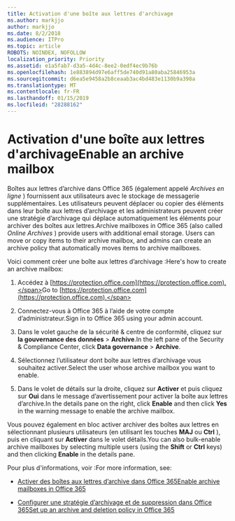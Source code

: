 ```yaml
---
title: Activation d'une boîte aux lettres d'archivage
ms.author: markjjo
author: markjjo
ms.date: 8/2/2018
ms.audience: ITPro
ms.topic: article
ROBOTS: NOINDEX, NOFOLLOW
localization_priority: Priority
ms.assetid: e1a5fab7-d3a5-4d4c-8ee2-0edf4ec9b76b
ms.openlocfilehash: 1e883894d97e6aff5de740d91a80aba25846953a
ms.sourcegitcommit: d6ea5e9458a2b8ceaab3ac4bd483e1130b9a398a
ms.translationtype: MT
ms.contentlocale: fr-FR
ms.lasthandoff: 01/15/2019
ms.locfileid: "28288162"
---
```

# <a name="enable-an-archive-mailbox"></a><span data-ttu-id="7ad94-102">Activation d'une boîte aux lettres d'archivage</span><span class="sxs-lookup"><span data-stu-id="7ad94-102">Enable an archive mailbox</span></span>

<span data-ttu-id="7ad94-p101">Boîtes aux lettres d’archive dans Office 365 (également appelé *Archives en ligne* ) fournissent aux utilisateurs avec le stockage de messagerie supplémentaires. Les utilisateurs peuvent déplacer ou copier des éléments dans leur boîte aux lettres d’archivage et les administrateurs peuvent créer une stratégie d’archivage qui déplace automatiquement les éléments pour archiver des boîtes aux lettres.</span><span class="sxs-lookup"><span data-stu-id="7ad94-p101">Archive mailboxes in Office 365 (also called  *Online Archives*  ) provide users with additional email storage. Users can move or copy items to their archive mailbox, and admins can create an archive policy that automatically moves items to archive mailboxes.</span></span> 
  
<span data-ttu-id="7ad94-105">Voici comment créer une boîte aux lettres d’archivage :</span><span class="sxs-lookup"><span data-stu-id="7ad94-105">Here's how to create an archive mailbox:</span></span>
  
1. <span data-ttu-id="7ad94-106">Accédez à [https://protection.office.com](https://protection.office.com).</span><span class="sxs-lookup"><span data-stu-id="7ad94-106">Go to [https://protection.office.com](https://protection.office.com).</span></span>
    
2. <span data-ttu-id="7ad94-107">Connectez-vous à Office 365 à l’aide de votre compte d’administrateur.</span><span class="sxs-lookup"><span data-stu-id="7ad94-107">Sign in to Office 365 using your admin account.</span></span>
    
3. <span data-ttu-id="7ad94-108">Dans le volet gauche de la sécurité &amp; centre de conformité, cliquez sur **la gouvernance des données** \> **Archive**.</span><span class="sxs-lookup"><span data-stu-id="7ad94-108">In the left pane of the Security &amp; Compliance Center, click **Data governance** \> **Archive**.</span></span>
    
4. <span data-ttu-id="7ad94-109">Sélectionnez l’utilisateur dont boîte aux lettres d’archivage vous souhaitez activer.</span><span class="sxs-lookup"><span data-stu-id="7ad94-109">Select the user whose archive mailbox you want to enable.</span></span>
    
5. <span data-ttu-id="7ad94-110">Dans le volet de détails sur la droite, cliquez sur **Activer** et puis cliquez sur **Oui** dans le message d’avertissement pour activer la boîte aux lettres d’archive.</span><span class="sxs-lookup"><span data-stu-id="7ad94-110">In the details pane on the right, click **Enable** and then click **Yes** in the warning message to enable the archive mailbox.</span></span> 
    
<span data-ttu-id="7ad94-111">Vous pouvez également en bloc activer archiver des boîtes aux lettres en sélectionnant plusieurs utilisateurs (en utilisant les touches **MAJ** ou **Ctrl** ), puis en cliquant sur **Activer** dans le volet détails.</span><span class="sxs-lookup"><span data-stu-id="7ad94-111">You can also bulk-enable archive mailboxes by selecting multiple users (using the **Shift** or **Ctrl** keys) and then clicking **Enable** in the details pane.</span></span> 
  
<span data-ttu-id="7ad94-112">Pour plus d'informations, voir :</span><span class="sxs-lookup"><span data-stu-id="7ad94-112">For more information, see:</span></span>
  
- [<span data-ttu-id="7ad94-113">Activer des boîtes aux lettres d’archive dans Office 365</span><span class="sxs-lookup"><span data-stu-id="7ad94-113">Enable archive mailboxes in Office 365</span></span>](https://support.office.com/article/enable-archive-mailboxes-in-the-office-365-security-compliance-center-268a109e-7843-405b-bb3d-b9393b2342ce)
    
- [<span data-ttu-id="7ad94-114">Configurer une stratégie d’archivage et de suppression dans Office 365</span><span class="sxs-lookup"><span data-stu-id="7ad94-114">Set up an archive and deletion policy in Office 365</span></span>](https://support.office.com/article/Set-up-an-archive-and-deletion-policy-for-mailboxes-in-your-Office-365-organization-ec3587e4-7b4a-40fb-8fb8-8aa05aeae2ce)
    


